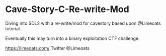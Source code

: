 # Cave-Story-C-Re-write-Mod
Diving into SDL2 with a re-write/mod for cavestory based upon @Limeoats tutorial.

Eventually this may turn into a binary exploitation CTF challenge.

https://limeoats.com/
Twitter @Limeoats
